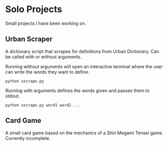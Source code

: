 # Solo Projects
Small projects I have been working on.

## Urban Scraper
A dictionary script that scrapes for definitions from Urban Dictionary. Can be called with or without arguments.

Running without arguments will open an interactive terminal where the user can write the words they want to define.

`python uscrape.py`

Running with arguments defines the words given and passes them to stdout.

`python uscrape.py word1 word2 ...`


## Card Game
A small card game based on the mechanics of a Shin Megami Tensei game. Currently incomplete.
